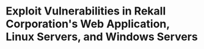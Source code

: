 <h1>Exploit Vulnerabilities in Rekall Corporation's Web Application, Linux Servers, and Windows Servers</h1>
